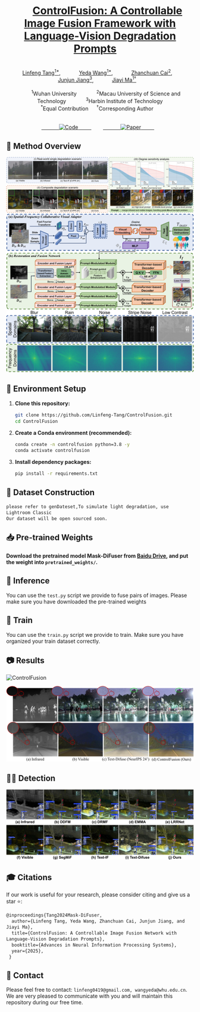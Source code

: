 <div align="center">
    <h1>
      <a href="https://arxiv.org/pdf/2503.23356?" target="_blank">ControlFusion: A Controllable Image Fusion Framework with Language-Vision Degradation Prompts</a>
    </h1>
    <div>
        <a href='https://github.com/Linfeng-Tang' target='_blank'>Linfeng Tang<sup>1*</sup></a>,&emsp;
        <a href='https://github.com/LfWhat' target='_blank'>Yeda Wang<sup>1*</sup></a>,&emsp;
        <a href='#' target='_blank'>Zhanchuan Cai<sup>2</sup></a>,&emsp;
        <a href='#' target='_blank'>Junjun Jiang<sup>3</sup></a>,&emsp;
        <a href='https://sites.google.com/site/jiayima2013' target='_blank'>Jiayi Ma<sup>1&#8224;</sup></a>
    </div>
    <div>
        <sup>1</sup>Wuhan University &emsp;
        <sup>2</sup>Macau University of Science and Technology &emsp;
        <sup>3</sup>Harbin Institute of Technology <br>
        <sup>*</sup>Equal Contribution &emsp; <sup>&#8224;</sup>Corresponding Author
    </div>
    <br>
    <div>
        <a href="https://github.com/Linfeng-Tang/ControlFusion" target='_blank'>
            <img src="https://img.shields.io/badge/🌟-Code-blue?style=for-the-badge&logo=github" alt="Code">
        </a>
        <a href="https://arxiv.org/pdf/2503.23356?" target='_blank'>
            <img src="https://img.shields.io/badge/arXiv-2503.23356-b31b1b?style=for-the-badge&logo=arxiv" alt="Paper">
        </a>
    </div>
</div>

## 🔎 Method Overview
![ControlFusion](assets/introduction.jpg)
![ControlFusion](assets/framework.jpg)
![ControlFusion](assets/frequency.jpg)

## 🔧 Environment Setup
1.  **Clone this repository:**
    ```bash
    git clone https://github.com/Linfeng-Tang/ControlFusion.git
    cd ControlFusion
    ```

2.  **Create a Conda environment (recommended):**
    ```bash
    conda create -n controlfusion python=3.8 -y
    conda activate controlfusion
    ```

3.  **Install dependency packages:**
    ```bash
    pip install -r requirements.txt
    ```
## 📂 Dataset Construction
    please refer to genDateset,To simulate light degradation, use Lightroom Classic
    Our dataset will be open sourced soon.
## 📥 Pre-trained Weights
#### Download the pretrained model Mask-DiFuser from [Baidu Drive](https://pan.baidu.com/s/1zIvBFFxLxtID732uU_xPyw?pwd=j9h7), and put the weight into `pretrained_weights/`.

## 🧪 Inference

You can use the `test.py` script we provide to fuse pairs of images. Please make sure you have downloaded the pre-trained weights

## 🚂 Train

You can use the `train.py` script we provide to train. Make sure you have organized your train dataset correctly.

## 📷 Results
![ControlFusion](assets/highlight.jpg)

![ControlFusion](assets/realworld.jpg)


## 🕵️‍♂️ Detection
![ControlFusion](assets/Detection.jpg)


## 🎓 Citations
If our work is useful for your research, please consider citing and give us a star ⭐:
```
@inproceedings{Tang2024Mask-DiFuser,
  author={Linfeng Tang, Yeda Wang, Zhanchuan Cai, Junjun Jiang, and Jiayi Ma},
  title={ControlFusion: A Controllable Image Fusion Network with Language-Vision Degradation Prompts}, 
  booktitle={Advances in Neural Information Processing Systems},
  year={2025},
 }
```


## 🤝 Contact
Please feel free to contact: `linfeng0419@gmail.com, wangyeda@whu.edu.cn`. 
We are very pleased to communicate with you and will maintain this repository during our free time.

